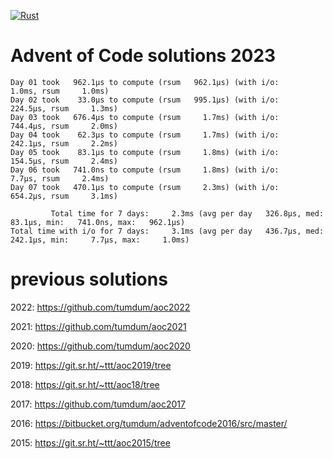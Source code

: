[![Rust](https://github.com/tumdum/aoc2023/actions/workflows/rust.yml/badge.svg)](https://github.com/tumdum/aoc2022/actions/workflows/rust.yml)

# Advent of Code solutions 2023

```
Day 01 took   962.1µs to compute (rsum   962.1µs) (with i/o:     1.0ms, rsum     1.0ms)
Day 02 took    33.0µs to compute (rsum   995.1µs) (with i/o:   224.5µs, rsum     1.3ms)
Day 03 took   676.4µs to compute (rsum     1.7ms) (with i/o:   744.4µs, rsum     2.0ms)
Day 04 took    62.3µs to compute (rsum     1.7ms) (with i/o:   242.1µs, rsum     2.2ms)
Day 05 took    83.1µs to compute (rsum     1.8ms) (with i/o:   154.5µs, rsum     2.4ms)
Day 06 took   741.0ns to compute (rsum     1.8ms) (with i/o:     7.7µs, rsum     2.4ms)
Day 07 took   470.1µs to compute (rsum     2.3ms) (with i/o:   654.2µs, rsum     3.1ms)

         Total time for 7 days:     2.3ms (avg per day   326.8µs, med:    83.1µs, min:   741.0ns, max:   962.1µs)
Total time with i/o for 7 days:     3.1ms (avg per day   436.7µs, med:   242.1µs, min:     7.7µs, max:     1.0ms)

```

# previous solutions

2022: https://github.com/tumdum/aoc2022

2021: https://github.com/tumdum/aoc2021

2020: https://github.com/tumdum/aoc2020

2019: https://git.sr.ht/~ttt/aoc2019/tree

2018: https://git.sr.ht/~ttt/aoc18/tree

2017: https://github.com/tumdum/aoc2017

2016: https://bitbucket.org/tumdum/adventofcode2016/src/master/

2015: https://git.sr.ht/~ttt/aoc2015/tree
